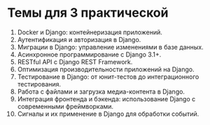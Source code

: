 # Темы для 3 практической

1. Docker и Django: контейнеризация приложений.
2. Аутентификация и авторизация в Django.
3. Миграции в Django: управление изменениями в базе данных.
4. Асинхронное программирование с Django 3.1+.
5. RESTful API с Django REST Framework.
6. Оптимизация производительности приложений на Django.
7. Тестирование в Django: от юнит-тестов до интеграционного тестирования.
8. Работа с файлами и загрузка медиа-контента в Django.
9. Интеграция фронтенда и бэкенда: использование Django с современными фреймворками.
10. Сигналы и их применение в Django для обработки событий.